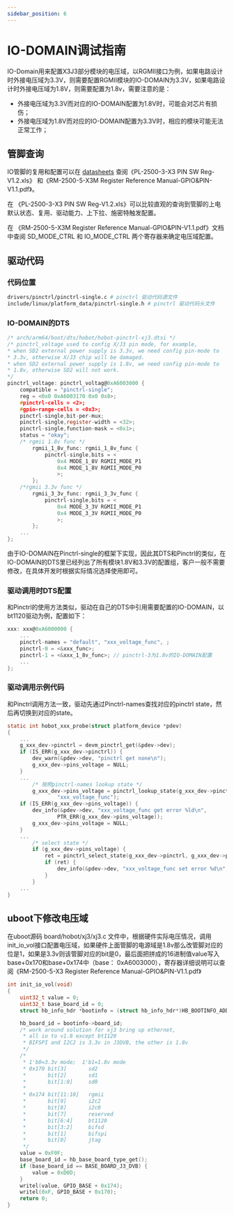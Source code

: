 ```yaml
---
sidebar_position: 6
---
```


# IO-DOMAIN调试指南

IO-Domain用来配置X3J3部分模块的电压域，以RGMII接口为例，如果电路设计时外接电压域为3.3V，则需要配置RGMII模块的IO-DOMAIN为3.3V，如果电路设计时外接电压域为1.8V，则需要配置为1.8v，需要注意的是：

-   外接电压域为3.3V而对应的IO-DOMAIN配置为1.8V时，可能会对芯片有损伤；
-   外接电压域为1.8V而对应的IO-DOMAIN配置为3.3V时，相应的模块可能无法正常工作；

## 管脚查询

IO管脚的复用和配置可以在 [datasheets](https://archive.d-robotics.cc/downloads/datasheets/) 查阅《PL-2500-3-X3 PIN SW Reg-V1.2.xls》 和《RM-2500-5-X3M Register Reference Manual-GPIO&PIN-V1.1.pdf》。

在 《PL-2500-3-X3 PIN SW Reg-V1.2.xls》可以比较直观的查询到管脚的上电默认状态、复用、驱动能力、上下拉、施密特触发配置。

在 《RM-2500-5-X3M Register Reference Manual-GPIO&PIN-V1.1.pdf》文档中查阅 SD_MODE_CTRL 和 IO_MODE_CTRL 两个寄存器来确定电压域配置。

## 驱动代码

### 代码位置

```bash
drivers/pinctrl/pinctrl-single.c # pinctrl 驱动代码源文件
include/linux/platform_data/pinctrl-single.h # pinctrl 驱动代码头文件
```

### IO-DOMAIN的DTS

```c
/* arch/arm64/boot/dts/hobot/hobot-pinctrl-xj3.dtsi */
/* pinctrl_voltage used to config X/J3 pin mode, for example,
* when SD2 external power supply is 3.3v, we need config pin-mode to
* 3.3v, otherwise X/J3 chip will be damaged.
* when SD2 external power supply is 1.8v, we need config pin-mode to
* 1.8v, otherwise SD2 will not work.
*/
pinctrl_voltage: pinctrl_voltag@0xA6003000 {
    compatible = "pinctrl-single";
    reg = <0x0 0xA6003170 0x0 0x8>;
    #pinctrl-cells = <2>;
    #gpio-range-cells = <0x3>;
    pinctrl-single,bit-per-mux;
    pinctrl-single,register-width = <32>;
    pinctrl-single,function-mask = <0x1>;
    status = "okay";
    /* rgmii 1.8v func */
        rgmii_1_8v_func: rgmii_1_8v_func {
            pinctrl-single,bits = <
                0x4 MODE_1_8V RGMII_MODE_P1
                0x4 MODE_1_8V RGMII_MODE_P0
                >;
        };
    /*rgmii 3.3v func */
        rgmii_3_3v_func: rgmii_3_3v_func {
            pinctrl-single,bits = <
                0x4 MODE_3_3V RGMII_MODE_P1
                0x4 MODE_3_3V RGMII_MODE_P0
                >;
        };
    ...
};
```

由于IO-DOMAIN在Pinctrl-single的框架下实现，因此其DTS和Pinctrl的类似，在IO-DOMAIN的DTS里已经列出了所有模块1.8V和3.3V的配置组，客户一般不需要修改，在具体开发时根据实际情况选择使用即可。

### 驱动调用时DTS配置

和Pinctrl的使用方法类似，驱动在自己的DTS中引用需要配置的IO-DOMAIN，以bt1120驱动为例，配置如下：

```c
xxx: xxx@0xA6000000 {
    ...
    pinctrl-names = "default", "xxx_voltage_func", ;
    pinctrl-0 = <&xxx_func>;
    pinctrl-1 = <&xxx_1_8v_func>; // pinctrl-3为1.8v的IO-DOMAIN配置
    ...
};
```

### 驱动调用示例代码

和Pinctrl调用方法一致，驱动先通过Pinctrl-names查找对应的pinctrl state，然后再切换到对应的state。

```c
static int hobot_xxx_probe(struct platform_device *pdev)
{
    ...
    g_xxx_dev->pinctrl = devm_pinctrl_get(&pdev->dev);
    if (IS_ERR(g_xxx_dev->pinctrl)) {
        dev_warn(&pdev->dev, "pinctrl get none\n");
        g_xxx_dev->pins_voltage = NULL;
    }
    ...
        /* 按照pinctrl-names lookup state */
        g_xxx_dev->pins_voltage = pinctrl_lookup_state(g_xxx_dev->pinctrl,
                "xxx_voltage_func");
    if (IS_ERR(g_xxx_dev->pins_voltage)) {
        dev_info(&pdev->dev, "xxx_voltage_func get error %ld\n",
                PTR_ERR(g_xxx_dev->pins_voltage));
        g_xxx_dev->pins_voltage = NULL;
    }
    ...
        /* select state */
        if (g_xxx_dev->pins_voltage) {
            ret = pinctrl_select_state(g_xxx_dev->pinctrl, g_xxx_dev->pins_voltage);
            if (ret) {
                dev_info(&pdev->dev, "xxx_voltage_func set error %d\n", ret);
            }
        }
    ...
}
```

## uboot下修改电压域

在uboot源码 board/hobot/xj3/xj3.c 文件中，根据硬件实际电压情况，调用init_io_vol接口配置电压域，如果硬件上面管脚的电源域是1.8v那么改管脚对应的位是1，如果是3.3v则该管脚对应的bit是0，最后面把拼成的16进制值value写入base+0x170和base+0x174中（base： 0xA6003000），寄存器详细说明可以查阅《RM-2500-5-X3 Register Reference Manual-GPIO&PIN-V1.1.pdf》

```c
int init_io_vol(void)
{
    uint32_t value = 0;
    uint32_t base_board_id = 0;
    struct hb_info_hdr *bootinfo = (struct hb_info_hdr*)HB_BOOTINFO_ADDR;

    hb_board_id = bootinfo->board_id;
    /* work around solution for xj3 bring up ethernet,
     * all io to v1.8 except bt1120
     * BIFSPI and I2C2 is 3.3v in J3DVB, the other is 1.8v
     */
    /*
     * 1'b0=3.3v mode;  1'b1=1.8v mode
     * 0x170 bit[3]       sd2
     *       bit[2]       sd1
     *       bit[1:0]     sd0
     *
     * 0x174 bit[11:10]   rgmii
     *       bit[9]       i2c2
     *       bit[8]       i2c0
     *       bit[7]       reserved
     *       bit[6:4]     bt1120
     *       bit[3:2]     bifsd
     *       bit[1]       bifspi
     *       bit[0]       jtag
     */
    value = 0xF0F;
    base_board_id = hb_base_board_type_get();
    if (base_board_id == BASE_BOARD_J3_DVB) {
        value = 0xD0D;
    }
    writel(value, GPIO_BASE + 0x174);
    writel(0xF, GPIO_BASE + 0x170);
    return 0;
}
```

